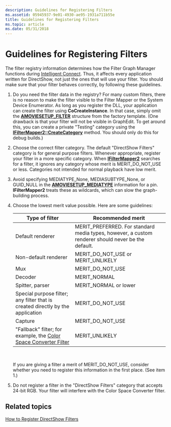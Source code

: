 ```yaml
---
description: Guidelines for Registering Filters
ms.assetid: 05945937-9e01-4930-ae95-1931a711b55e
title: Guidelines for Registering Filters
ms.topic: article
ms.date: 05/31/2018
---
```


# Guidelines for Registering Filters

The filter registry information determines how the Filter Graph Manager functions during [Intelligent Connect](intelligent-connect.md). Thus, it affects every application written for DirectShow, not just the ones that will use your filter. You should make sure that your filter behaves correctly, by following these guidelines.

1.  Do you need the filter data in the registry? For many custom filters, there is no reason to make the filter visible to the Filter Mapper or the System Device Enumerator. As long as you register the DLL, your application can create the filter using **CoCreateInstance**. In that case, simply omit the [**AMOVIESETUP\_FILTER**](amoviesetup-filter.md) structure from the factory template. (One drawback is that your filter will not be visible in GraphEdit. To get around this, you can create a private "Testing" category using the [**IFilterMapper2::CreateCategory**](/windows/desktop/api/Strmif/nf-strmif-ifiltermapper2-createcategory) method. You should only do this for debug builds.)
2.  Choose the correct filter category. The default "DirectShow Filters" category is for general purpose filters. Whenever appropriate, register your filter in a more specific category. When [**IFilterMapper2**](/windows/desktop/api/Strmif/nn-strmif-ifiltermapper2) searches for a filter, it ignores any category whose merit is MERIT\_DO\_NOT\_USE or less. Categories not intended for normal playback have low merit.
3.  Avoid specifying MEDIATYPE\_None, MEDIASUBTYPE\_None, or GUID\_NULL in the [**AMOVIESETUP\_MEDIATYPE**](amoviesetup-mediatype.md) information for a pin. **IFilterMapper2** treats these as wildcards, which can slow the graph-building process.
4.  Choose the lowest merit value possible. Here are some guidelines:

    | Type of filter                                                                                       | Recommended merit                                                                                   |
    |------------------------------------------------------------------------------------------------------|-----------------------------------------------------------------------------------------------------|
    | Default renderer                                                                                     | MERIT\_PREFERRED. For standard media types, however, a custom renderer should never be the default. |
    | Non-default renderer                                                                                 | MERIT\_DO\_NOT\_USE or MERIT\_UNLIKELY                                                              |
    | Mux                                                                                                  | MERIT\_DO\_NOT\_USE                                                                                 |
    | Decoder                                                                                              | MERIT\_NORMAL                                                                                       |
    | Spitter, parser                                                                                      | MERIT\_NORMAL or lower                                                                              |
    | Special purpose filter; any filter that is created directly by the application                       | MERIT\_DO\_NOT\_USE                                                                                 |
    | Capture                                                                                              | MERIT\_DO\_NOT\_USE                                                                                 |
    | "Fallback" filter; for example, the [Color Space Converter Filter](color-space-converter-filter.md) | MERIT\_UNLIKELY                                                                                     |

    

     

    If you are giving a filter a merit of MERIT\_DO\_NOT\_USE, consider whether you need to register this information in the first place. (See item 1.)

5.  Do not register a filter in the "DirectShow Filters" category that accepts 24-bit RGB. Your filter will interfere with the Color Space Converter filter.

## Related topics

<dl> <dt>

[How to Register DirectShow Filters](how-to-register-directshow-filters.md)
</dt> </dl>

 

 



